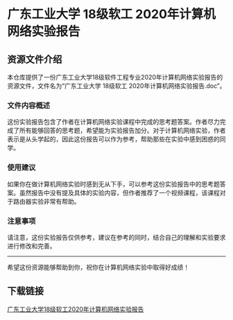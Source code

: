 # 广东工业大学 18级软工 2020年计算机网络实验报告

## 资源文件介绍

本仓库提供了一份广东工业大学18级软件工程专业2020年计算机网络实验报告的资源文件，文件名为“广东工业大学 18级软工 2020年计算机网络实验报告.doc”。

### 文件内容概述

这份实验报告包含了作者在计算机网络实验课程中完成的思考题答案。作者尽力完成了所有能够回答的思考题，希望能为实验报告加分。对于计算机网络实验，作者表示是从头学起的，因此这份报告可以作为参考，帮助那些在实验中感到困惑的同学。

### 使用建议

如果你在做计算机网络实验时感到无从下手，可以参考这份实验报告中的思考题答案。虽然报告中没有提及具体的实验内容，但作者推荐了一个视频课程，该课程对于路由器实验非常有帮助。

### 注意事项

请注意，这份实验报告仅供参考，建议在参考的同时，结合自己的理解和实验要求进行修改和完善。

---

希望这份资源能够帮助到你，祝你在计算机网络实验中取得好成绩！

## 下载链接

[广东工业大学18级软工2020年计算机网络实验报告](https://pan.quark.cn/s/18234d19e1c5)